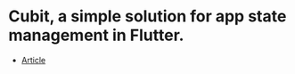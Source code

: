 # Cubit, a simple solution for app state management in Flutter.
- [Article](https://medium.com/flutterando/cubit-a-simple-solution-for-app-state-management-in-flutter-66ab5279ef73)

